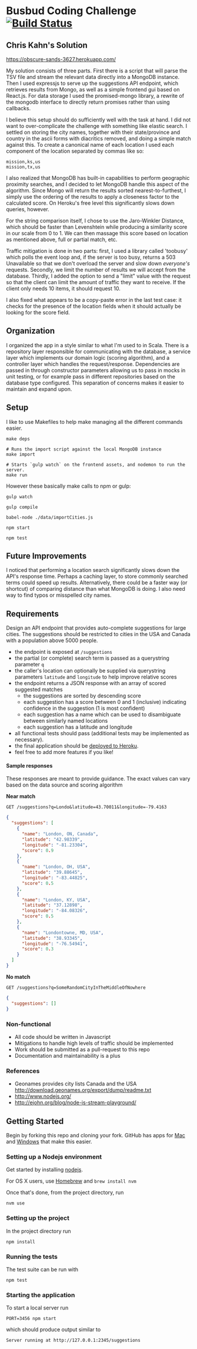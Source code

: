 # Busbud Coding Challenge [![Build Status](https://circleci.com/gh/busbud/coding-challenge-backend-c/tree/master.png?circle-token=6e396821f666083bc7af117113bdf3a67523b2fd)](https://circleci.com/gh/busbud/coding-challenge-backend-c)

## Chris Kahn's Solution

https://obscure-sands-3627.herokuapp.com/

My solution consists of three parts. First there is a script that will parse the TSV file and stream the relevant
data directly into a MongoDB instance. Then I used expressjs to serve up the suggestions API endpoint, which retrieves
results from Mongo, as well as a simple frontend gui based on React.js. For data storage I used the promised-mongo
library, a rewrite of the mongodb interface to directly return promises rather than using callbacks.

I believe this setup should do sufficiently well with the task at hand. I did not want to over-complicate the challenge
with something like elastic search. I settled on storing the city names, together with their state/province and
 country in the ascii forms with diacritics removed, and doing a simple match against this. To create a canonical
 name of each location I used each component of the location separated by commas like so:

    mission,ks,us
    mission,tx,us

I also realized that MongoDB has built-in capabilities to perform geographic proximity searches, and I decided to
let MongoDB handle this aspect of the algorithm. Since Mongo will return the results sorted nearest-to-furthest, I
 simply use the ordering of the results to apply a closeness factor to the calculated score. On Heroku's free level
 this significantly slows down queries, however.

For the string comparison itself, I chose to use the Jaro-Winkler Distance, which should be faster than Levenshtein
while producing a similarity score in our scale from 0 to 1. We can then massage this score based on location as
mentioned above, full or partial match, etc.

Traffic mitigation is done in two parts: first, I used a library called 'toobusy' which polls the event loop and,
if the server is too busy, returns a 503 Unavailable so that we don't overload the server and slow down *everyone's*
requests. Secondly, we limit the number of results we will accept from the database. Thirdly, I added the option to
send a "limit" value with the request so that the client can limit the amount of traffic they want to receive. If the client
only needs 10 items, it should request 10.

I also fixed what appears to be a copy-paste error in the last test case: it checks for the presence of the location
fields when it should actually be looking for the score field.

## Organization

I organized the app in a style similar to what I'm used to in Scala. There is a repository layer responsible for
communicating with the database, a service layer which implements our domain logic (scoring algorithm), and a
controller layer which handles the request/response. Dependencies are passed in through constructor parameters allowing
us to pass in mocks in unit testing, or for example pass in different repositories based on the database type
configured. This separation of concerns makes it easier to maintain and expand upon.

## Setup

I like to use Makefiles to help make managing all the different commands easier.

    make deps

    # Runs the import script against the local MongoDB instance
    make import

    # Starts `gulp watch` on the frontend assets, and nodemon to run the server.
    make run

However these basically make calls to npm or gulp:

    gulp watch

    gulp compile

    babel-node ./data/importCities.js

    npm start

    npm test

## Future Improvements

I noticed that performing a location search significantly slows down the API's response time. Perhaps a caching layer,
to store commonly searched terms could speed up results. Alternatively, there could be a faster way (or shortcut) of
comparing distance than what MongoDB is doing. I also need way to find typos or misspelled city names.


## Requirements

Design an API endpoint that provides auto-complete suggestions for large cities.
The suggestions should be restricted to cities in the USA and Canada with a population above 5000 people.

- the endpoint is exposed at `/suggestions`
- the partial (or complete) search term is passed as a querystring parameter `q`
- the caller's location can optionally be supplied via querystring parameters `latitude` and `longitude` to help improve relative scores
- the endpoint returns a JSON response with an array of scored suggested matches
    - the suggestions are sorted by descending score
    - each suggestion has a score between 0 and 1 (inclusive) indicating confidence in the suggestion (1 is most confident)
    - each suggestion has a name which can be used to disambiguate between similarly named locations
    - each suggestion has a latitude and longitude
- all functional tests should pass (additional tests may be implemented as necessary).
- the final application should be [deployed to Heroku](https://devcenter.heroku.com/articles/getting-started-with-nodejs).
- feel free to add more features if you like!

#### Sample responses

These responses are meant to provide guidance. The exact values can vary based on the data source and scoring algorithm

**Near match**

    GET /suggestions?q=Londo&latitude=43.70011&longitude=-79.4163

```json
{
  "suggestions": [
    {
      "name": "London, ON, Canada",
      "latitude": "42.98339",
      "longitude": "-81.23304",
      "score": 0.9
    },
    {
      "name": "London, OH, USA",
      "latitude": "39.88645",
      "longitude": "-83.44825",
      "score": 0.5
    },
    {
      "name": "London, KY, USA",
      "latitude": "37.12898",
      "longitude": "-84.08326",
      "score": 0.5
    },
    {
      "name": "Londontowne, MD, USA",
      "latitude": "38.93345",
      "longitude": "-76.54941",
      "score": 0.3
    }
  ]
}
```

**No match**

    GET /suggestions?q=SomeRandomCityInTheMiddleOfNowhere

```json
{
  "suggestions": []
}
```


### Non-functional

- All code should be written in Javascript
- Mitigations to handle high levels of traffic should be implemented
- Work should be submitted as a pull-request to this repo
- Documentation and maintainability is a plus

### References

- Geonames provides city lists Canada and the USA http://download.geonames.org/export/dump/readme.txt
- http://www.nodejs.org/
- http://ejohn.org/blog/node-js-stream-playground/


## Getting Started

Begin by forking this repo and cloning your fork. GitHub has apps for [Mac](http://mac.github.com/) and
[Windows](http://windows.github.com/) that make this easier.

### Setting up a Nodejs environment

Get started by installing [nodejs](http://www.nodejs.org).

For OS X users, use [Homebrew](http://brew.sh) and `brew install nvm`

Once that's done, from the project directory, run

```
nvm use
```

### Setting up the project

In the project directory run

```
npm install
```

### Running the tests

The test suite can be run with

```
npm test
```

### Starting the application

To start a local server run

```
PORT=3456 npm start
```

which should produce output similar to

```
Server running at http://127.0.0.1:2345/suggestions
```
